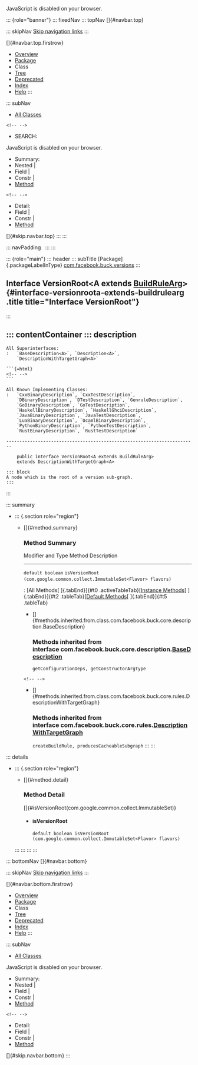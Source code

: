 <div>

JavaScript is disabled on your browser.

</div>

::: {role="banner"}
::: fixedNav
::: topNav
[]{#navbar.top}

::: skipNav
[Skip navigation links](#skip.navbar.top "Skip navigation links")
:::

[]{#navbar.top.firstrow}

-   [Overview](../../../../index.html)
-   [Package](package-summary.html)
-   Class
-   [Tree](package-tree.html)
-   [Deprecated](../../../../deprecated-list.html)
-   [Index](../../../../index-all.html)
-   [Help](../../../../help-doc.html)
:::

::: subNav
-   [All Classes](../../../../allclasses.html)

```{=html}
<!-- -->
```
-   SEARCH:

<div>

<div>

JavaScript is disabled on your browser.

</div>

</div>

<div>

-   Summary: 
-   Nested \| 
-   Field \| 
-   Constr \| 
-   [Method](#method.summary)

```{=html}
<!-- -->
```
-   Detail: 
-   Field \| 
-   Constr \| 
-   [Method](#method.detail)

</div>

[]{#skip.navbar.top}
:::
:::

::: navPadding
 
:::
:::

::: {role="main"}
::: header
::: subTitle
[Package]{.packageLabelInType} [com.facebook.buck.versions](package-summary.html)
:::

## Interface VersionRoot\<A extends [BuildRuleArg](../core/description/arg/BuildRuleArg.html "interface in com.facebook.buck.core.description.arg")\> {#interface-versionroota-extends-buildrulearg .title title="Interface VersionRoot"}
:::

::: contentContainer
::: description
-   

    All Superinterfaces:
    :   `BaseDescription<A>`, `Description<A>`,
        `DescriptionWithTargetGraph<A>`

    ```{=html}
    <!-- -->
    ```

    All Known Implementing Classes:
    :   `CxxBinaryDescription`, `CxxTestDescription`,
        `DBinaryDescription`, `DTestDescription`, `GenruleDescription`,
        `GoBinaryDescription`, `GoTestDescription`,
        `HaskellBinaryDescription`, `HaskellGhciDescription`,
        `JavaBinaryDescription`, `JavaTestDescription`,
        `LuaBinaryDescription`, `OcamlBinaryDescription`,
        `PythonBinaryDescription`, `PythonTestDescription`,
        `RustBinaryDescription`, `RustTestDescription`

    ------------------------------------------------------------------------

        public interface VersionRoot<A extends BuildRuleArg>
        extends DescriptionWithTargetGraph<A>

    ::: block
    A node which is the root of a version sub-graph.
    :::
:::

::: summary
-   ::: {.section role="region"}
    -   []{#method.summary}

        ### Method Summary

          Modifier and Type   Method                                                                    Description
          ------------------- ------------------------------------------------------------------------- -------------
          `default boolean`   `isVersionRoot​(com.google.common.collect.ImmutableSet<Flavor> flavors)`    

          : [All Methods[ ]{.tabEnd}]{#t0 .activeTableTab}[[Instance
          Methods](javascript:show(2);)[ ]{.tabEnd}]{#t2
          .tableTab}[[Default
          Methods](javascript:show(16);)[ ]{.tabEnd}]{#t5 .tableTab}

        -   []{#methods.inherited.from.class.com.facebook.buck.core.description.BaseDescription}

            ### Methods inherited from interface com.facebook.buck.core.description.[BaseDescription](../core/description/BaseDescription.html "interface in com.facebook.buck.core.description")

            `getConfigurationDeps, getConstructorArgType`

        ```{=html}
        <!-- -->
        ```
        -   []{#methods.inherited.from.class.com.facebook.buck.core.rules.DescriptionWithTargetGraph}

            ### Methods inherited from interface com.facebook.buck.core.rules.[DescriptionWithTargetGraph](../core/rules/DescriptionWithTargetGraph.html "interface in com.facebook.buck.core.rules")

            `createBuildRule, producesCacheableSubgraph`
    :::
:::

::: details
-   ::: {.section role="region"}
    -   []{#method.detail}

        ### Method Detail

        []{#isVersionRoot(com.google.common.collect.ImmutableSet)}

        -   #### isVersionRoot

            ``` methodSignature
            default boolean isVersionRoot​(com.google.common.collect.ImmutableSet<Flavor> flavors)
            ```
    :::
:::
:::
:::

::: bottomNav
[]{#navbar.bottom}

::: skipNav
[Skip navigation links](#skip.navbar.bottom "Skip navigation links")
:::

[]{#navbar.bottom.firstrow}

-   [Overview](../../../../index.html)
-   [Package](package-summary.html)
-   Class
-   [Tree](package-tree.html)
-   [Deprecated](../../../../deprecated-list.html)
-   [Index](../../../../index-all.html)
-   [Help](../../../../help-doc.html)
:::

::: subNav
-   [All Classes](../../../../allclasses.html)

<div>

<div>

JavaScript is disabled on your browser.

</div>

</div>

<div>

-   Summary: 
-   Nested \| 
-   Field \| 
-   Constr \| 
-   [Method](#method.summary)

```{=html}
<!-- -->
```
-   Detail: 
-   Field \| 
-   Constr \| 
-   [Method](#method.detail)

</div>

[]{#skip.navbar.bottom}
:::
